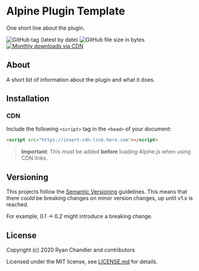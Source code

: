 # Alpine Plugin Template

One short line about the plugin.

![GitHub tag (latest by date)](https://img.shields.io/github/v/tag/[repo]?label=version&style=flat-square)
![GitHub file size in bytes](https://img.shields.io/github/size/[repo]/dist/[file].js?label=min%20%28no%20gzip%29&style=flat-square)
[![Monthly downloads via CDN](https://data.jsdelivr.com/v1/package/gh/[repo]/badge)](https://www.jsdelivr.com/package/gh/[repo])

## About

A short bit of information about the plugin and what it does.

## Installation

### CDN

Include the following `<script>` tag in the `<head>` of your document:

``` html
<script src="https://insert-cdn-link-here.com"></script>
```

> **Important**: This must be added **before** loading Alpine.js when using CDN links.

## Versioning

This projects follow the [Semantic Versioning](https://semver.org/) guidelines. This means that there *could* be breaking changes on minor version changes, up until v1.x is reached.

For example, 0.1 -> 0.2 might introduce a breaking change.

## License

Copyright (c) 2020 Ryan Chandler and contributors

Licensed under the MIT license, see [LICENSE.md](LICENSE.md) for details.
